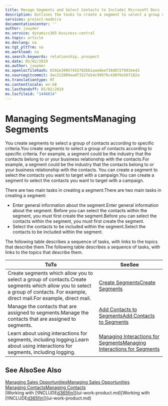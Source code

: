 ```yaml
---
title: Manage Segments and Select Contacts to Include| Microsoft Docs
description: Outlines the tasks to create a segment to select a group of contacts according to specific criteria, for example, contacts in a particular industry that you want to target.
services: project-madeira
documentationcenter: ''
author: jswymer
ms.service: dynamics365-business-central
ms.topic: article
ms.devlang: na
ms.tgt_pltfrm: na
ms.workload: na
ms.search.keywords: relationship, prospect
ms.date: 05/02/2019
ms.author: jswymer
ms.openlocfilehash: 0392e39957455702bb1aae8eef38d872f803ee42
ms.sourcegitcommit: dac212009aadf3227e54c99976c438f6e56f182a
ms.translationtype: HT
ms.contentlocale: en-GB
ms.lasthandoff: 05/02/2019
ms.locfileid: "1446814"
---
```

# <a name="managing-segments"></a><span data-ttu-id="1341d-103">Managing Segments</span><span class="sxs-lookup"><span data-stu-id="1341d-103">Managing Segments</span></span>
<span data-ttu-id="1341d-104">You create segments to select a group of contacts according to specific criteria.</span><span class="sxs-lookup"><span data-stu-id="1341d-104">You create segments to select a group of contacts according to specific criteria.</span></span> <span data-ttu-id="1341d-105">For example, a segment could be the industry that the contacts belong to or your business relationship with the contacts.</span><span class="sxs-lookup"><span data-stu-id="1341d-105">For example, a segment could be the industry that the contacts belong to or your business relationship with the contacts.</span></span> <span data-ttu-id="1341d-106">You can create a segment to select the contacts you want to target with a campaign.</span><span class="sxs-lookup"><span data-stu-id="1341d-106">You can create a segment to select the contacts you want to target with a campaign.</span></span>

<span data-ttu-id="1341d-107">There are two main tasks in creating a segment:</span><span class="sxs-lookup"><span data-stu-id="1341d-107">There are two main tasks in creating a segment:</span></span>

* <span data-ttu-id="1341d-108">Enter general information about the segment.</span><span class="sxs-lookup"><span data-stu-id="1341d-108">Enter general information about the segment.</span></span> <span data-ttu-id="1341d-109">Before you can select the contacts within the segment, you must first create the segment.</span><span class="sxs-lookup"><span data-stu-id="1341d-109">Before you can select the contacts within the segment, you must first create the segment.</span></span>
* <span data-ttu-id="1341d-110">Select the contacts to be included within the segment.</span><span class="sxs-lookup"><span data-stu-id="1341d-110">Select the contacts to be included within the segment.</span></span>

<span data-ttu-id="1341d-111">The following table describes a sequence of tasks, with links to the topics that describe them.</span><span class="sxs-lookup"><span data-stu-id="1341d-111">The following table describes a sequence of tasks, with links to the topics that describe them.</span></span>

| <span data-ttu-id="1341d-112">To</span><span class="sxs-lookup"><span data-stu-id="1341d-112">To</span></span> | <span data-ttu-id="1341d-113">See</span><span class="sxs-lookup"><span data-stu-id="1341d-113">See</span></span> |
| --- | --- |
| <span data-ttu-id="1341d-114">Create segments which allow you to select a group of contacts.</span><span class="sxs-lookup"><span data-stu-id="1341d-114">Create segments which allow you to select a group of contacts.</span></span> <span data-ttu-id="1341d-115">For example, direct mail.</span><span class="sxs-lookup"><span data-stu-id="1341d-115">For example, direct mail.</span></span> |[<span data-ttu-id="1341d-116">Create Segments</span><span class="sxs-lookup"><span data-stu-id="1341d-116">Create Segments</span></span>](marketing-how-create-segment.md) |
| <span data-ttu-id="1341d-117">Manage the contacts that are assigned to segments.</span><span class="sxs-lookup"><span data-stu-id="1341d-117">Manage the contacts that are assigned to segments.</span></span> |[<span data-ttu-id="1341d-118">Add Contacts to Segments</span><span class="sxs-lookup"><span data-stu-id="1341d-118">Add Contacts to Segments</span></span>](marketing-add-contact-segment.md) |
| <span data-ttu-id="1341d-119">Learn about using interactions for segments, including logging.</span><span class="sxs-lookup"><span data-stu-id="1341d-119">Learn about using interactions for segments, including logging.</span></span> |[<span data-ttu-id="1341d-120">Managing Interactions for Segments</span><span class="sxs-lookup"><span data-stu-id="1341d-120">Managing Interactions for Segments</span></span>](marketing-interaction-segments.md) |

## <a name="see-also"></a><span data-ttu-id="1341d-121">See Also</span><span class="sxs-lookup"><span data-stu-id="1341d-121">See Also</span></span>
[<span data-ttu-id="1341d-122">Managing Sales Opportunities</span><span class="sxs-lookup"><span data-stu-id="1341d-122">Managing Sales Opportunities</span></span>](marketing-manage-sales-opportunities.md)  
[<span data-ttu-id="1341d-123">Managing Contacts</span><span class="sxs-lookup"><span data-stu-id="1341d-123">Managing Contacts</span></span>](marketing-contacts.md)  
<span data-ttu-id="1341d-124">[Working with [!INCLUDE[d365fin](includes/d365fin_md.md)]](ui-work-product.md)</span><span class="sxs-lookup"><span data-stu-id="1341d-124">[Working with [!INCLUDE[d365fin](includes/d365fin_md.md)]](ui-work-product.md)</span></span>
